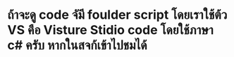 # ถ้าจะดู code จัมี foulder script โดยเราใช้ต้ว VS คือ Visture Stidio code โดยใช้ภาษา c# ครับ หากในสจก้เข้าไปชมได้
